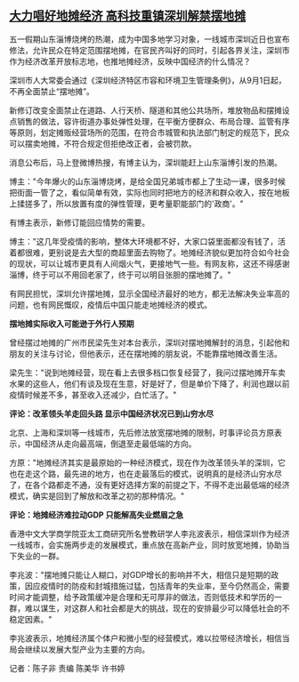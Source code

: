 <!--1683279120000-->
[大力唱好地摊经济 高科技重镇深圳解禁摆地摊](https://www.rfa.org/mandarin/yataibaodao/jingmao/ec-05052023052943.html)
------

<p>五一假期山东淄博烧烤的热潮，成为中国多地学习对象，一线城市深圳近日也宣布修法，允许民众在特定范围摆地摊，在官民齐叫好的同时，引起各界关注，深圳市作为经济改革开放标志地，也推地摊经济，反映中国经济的什么情况？</p><p>深圳市人大常委会通过《深圳经济特区市容和环境卫生管理条例》，从<span>9</span>月<span>1</span>日起，不再全面禁止<span>“</span>摆地摊<span>”</span>。</p><p>新修订改变全面禁止在道路、人行天桥、隧道和其他公共场所，堆放物品和摆摊设点销售的做法，容许街道办事处弹性处理，在平衡方便群众、布局合理、监管有序等原则，划定摊贩经营场所的范围，在符合市城管和执法部门制定的规范下，民众可以摆卖地摊，不符合规定但拒绝改正者，会被罚款。</p><p>消息公布后，马上登微博热搜，有博主认为，深圳能赶上山东淄博引发的热潮。</p><p>博主：<span>"</span>今年爆火的山东淄博烧烤，是给全国兄弟城市都上了生动一课，很多时候把街面一管了之，看似简单有效，实际也同时把地方的经济和群众收入，按在地板上揉搓多了，所以放置有度的弹性管理，更考量职能部门的<span>'</span>政商<span>'</span>。<span>"</span></p><p>有博主表示，新修订能回应情势的需要。</p><p>博主：<span>"</span>这几年受疫情的影响，整体大环境都不好，大家口袋里面都没有钱了，活着都很难，更别说是去大型的商超里面去购物了。地摊经济貌似更加符合如今社会的现状，可以让城市更具有人间烟火气，更接地气一些。有网友称，这还不得感谢淄博，终于可以不用回老家了，终于可以明目张胆的摆地摊了。<span>"</span></p><p>有网民担忧，深圳允许摆地摊，显示全国经济最好的地方，都无法解决失业率高的问题，也有网民慨叹，疫情后中国只能走地摊经济的模式。</p><p><span><b>摆地摊实际收入可能逊于外行人预期</b></span></p><p>曾经摆过地摊的广州市民梁先生对本台表示，深圳对摆地摊解封的消息，引起他和朋友的关注与讨论，但他表示，还在摆地摊的朋友说，不能靠摆地摊改善生活。</p><p>梁先生：<span>"</span>说到地摊经营，现在看上去很多档口恢复经营了，我问过摆地摊开车卖水果的这些人，他们有谈及现在生意，好是好了，但是单价下降了，利润也跟以前疫情时候差不多，甚至收入还减少，白忙活了。<span>"</span></p><p><span><b>评论：改革领头羊走回头路</b></span><span><b> </b></span><span><b>显示中国经济状况已到山穷水尽</b></span></p><p>北京、上海和深圳等一线城市，先后修法放宽摆地摊的限制，时事评论员方原表示，中国经济从走向最高端，倒退至走最低端的方向。</p><p>方原：<span>"</span>地摊经济其实是最原始的一种经济模式，现在作为改革领头羊的深圳，它也在走这个路，最先进的地方，也在走最落后的模式，说明真的是经济山穷水尽了，在各个路都走不通，没有更好选择方案的前提之下，不得不走出最低端的经济模式，确实是回到了解放和改革之初的那种情况。<span>"</span></p><p><b>评论：地摊经济难拉动</b><span><b>GDP </b></span><b>只能解高失业燃眉之急</b></p><p>香港中文大学商学院亚太工商研究所名誉教研学人李兆波表示，相信深圳作为经济一线城市，会实施两步走的发展模式，重点放在高新产业，同时放宽地摊，协助当下失业的一群。</p><p>李兆波：<span>"</span>摆地摊只能让人糊口，对<span>GDP</span>增长的影响并不大，相信只是短期的政策，因应疫情时的防疫和封城措施过猛，包括青年的失业率，至今仍然高企，需要时间才能调整，给予政策缓冲是合理和无可厚非的做法，否则低技术和学历的一群，难以谋生，对这群人和社会都是大的挑战，现在的安排最少可以降低社会的不<span>稳</span>定因素。<span>"</span></p><p>李兆波表示，地摊经济属个体户和微小型的经营模式，难以拉带经济增长，相信当局会继续以发展大型产业为主要的方向。</p><p>记者：陈子非<span> </span>责编<span> </span>陈美华<span> </span>许书婷</p>
